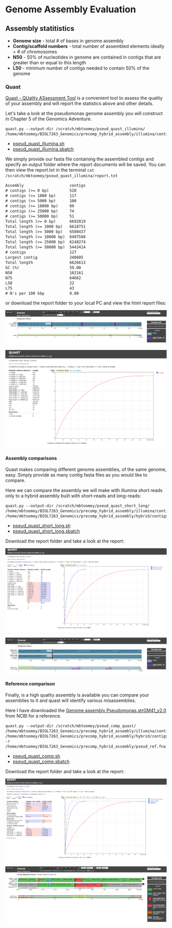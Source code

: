 # Genome Assembly Evaluation

## Assembly statitistics

* **Genome size** - total # of bases in genome assembly
* **Contig/scaffold numbers** - total number of assembled elements
ideally = # of chromosomes
* **N50** - 50% of nucleotides in genome are contained in contigs that are greater than or equal to this length
* **L50** - minimum number of contigs needed to contain 50% of the genome

### Quast

[Quast - QUality ASsessment Tool](https://github.com/ablab/quast) is a convenient tool to assess the quality of your assembly and will report the statistics above and other details. 

Let's take a look at the pseudomonas genome assembly you will construct in Chapter 5 of the Genomics Adventure.

```
quast.py --output-dir /scratch/mbtoomey/pseud_quast_illumina/ /home/mbtoomey/BIOL7263_Genomics/precomp_hybrid_assembly/illumina/contigs.fasta
```
* [pseud_quast_illumina.sh](https://github.com/mbtoomey/genome_biology_FA24/blob/main/Lessons/scripts/pseud_quast_illumina.sh)
* [pseud_quast_illumina.sbatch](https://github.com/mbtoomey/genome_biology_FA24/blob/main/Lessons/scripts/pseud_quast_illumina.sbatch)

We simply provide our fasta file containing the assembled contigs and specify an output folder where the report documents will be saved. You can then view the report.txt in the terminal `cat /scratch/mbtoomey/pseud_quast_illumina/report.txt`

```
Assembly                    contigs
# contigs (>= 0 bp)         528
# contigs (>= 1000 bp)      117
# contigs (>= 5000 bp)      100
# contigs (>= 10000 bp)     89
# contigs (>= 25000 bp)     74
# contigs (>= 50000 bp)     51
Total length (>= 0 bp)      6692019
Total length (>= 1000 bp)   6618751
Total length (>= 5000 bp)   6580437
Total length (>= 10000 bp)  6497588
Total length (>= 25000 bp)  6248274
Total length (>= 50000 bp)  5443414
# contigs                   127
Largest contig              248605
Total length                6626613
GC (%)                      59.00
N50                         102161
N75                         64662
L50                         22
L75                         43
# N's per 100 kbp           0.00
```

or download the report folder to your local PC and view the html report files:

![](https://github.com/mbtoomey/genome_biology_FA24/blob/main/Lessons/scripts/genome_eval_1.png)

![](https://github.com/mbtoomey/genome_biology_FA24/blob/main/Lessons/scripts/genome_eval_2.png)

#### Assembly comparisons

Quast makes comparing different genome assemblies, of the same genome, easy. Simply provide as many contig fasta files as you would like to compare.

Here we can compare the assembly we will make with illumina short reads only to a hybrid assembly built with short-reads and long-reads: 

```
quast.py --output-dir /scratch/mbtoomey/pseud_quast_short_long/ /home/mbtoomey/BIOL7263_Genomics/precomp_hybrid_assembly/illumina/contigs.fasta /home/mbtoomey/BIOL7263_Genomics/precomp_hybrid_assembly/hybrid/contigs.fasta
```

* [pseud_quast_short_long.sh](https://github.com/mbtoomey/genome_biology_FA24/blob/main/Lessons/scripts/pseud_quast_short_long.sh)
* [pseud_quast_short_long.sbatch](https://github.com/mbtoomey/genome_biology_FA24/blob/main/Lessons/scripts/pseud_quast_short_long.sbatch)

Download the report folder and take a look at the report: 

![](https://github.com/mbtoomey/genome_biology_FA24/blob/main/Lessons/scripts/genome_eval_3.png)

![](https://github.com/mbtoomey/genome_biology_FA24/blob/main/Lessons/scripts/genome_eval_4.png)

#### Reference comparison

Finally, is a high quality assembly is available you can compare your assemblies to it and quast will identify various misassemblies. 

Here I have downloaded the [Genome assembly Pseudomonas.strGM41_v2.0](https://www.ncbi.nlm.nih.gov/datasets/genome/GCF_000282315.2/) from NCBI for a reference. 

```
quast.py --output-dir /scratch/mbtoomey/pseud_comp_quast/ /home/mbtoomey/BIOL7263_Genomics/precomp_hybrid_assembly/illumina/contigs.fasta /home/mbtoomey/BIOL7263_Genomics/precomp_hybrid_assembly/hybrid/contigs.fasta -r /home/mbtoomey/BIOL7263_Genomics/precomp_hybrid_assembly/pseud_ref.fna.gz
```
* [pseud_quast_comp.sh](https://github.com/mbtoomey/genome_biology_FA24/blob/main/Lessons/scripts/pseud_quast_short_long.sh)
* [pseud_quast_comp.sbatch](https://github.com/mbtoomey/genome_biology_FA24/blob/main/Lessons/scripts/pseud_quast_short_long.sbatch)

Download the report folder and take a look at the report: 

![](https://github.com/mbtoomey/genome_biology_FA24/blob/main/Lessons/scripts/genome_eval_5.png)

![](https://github.com/mbtoomey/genome_biology_FA24/blob/main/Lessons/scripts/genome_eval_6.png)
